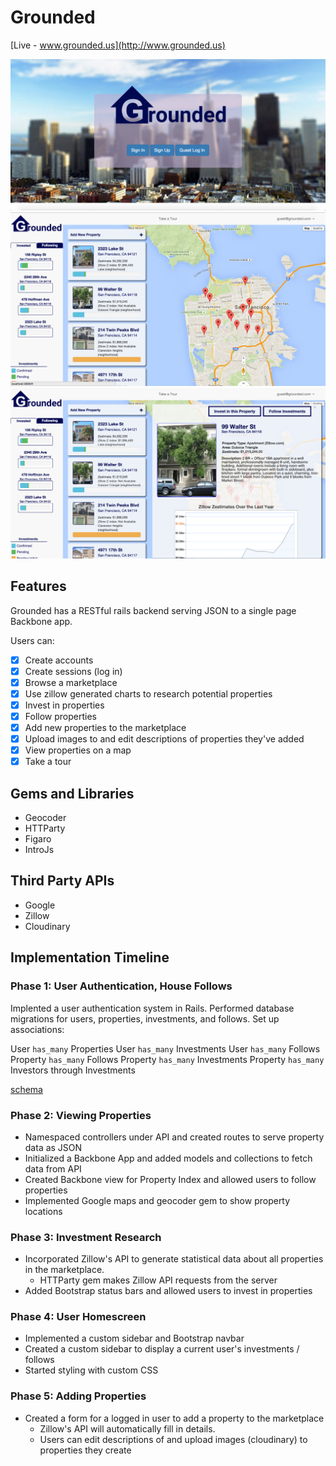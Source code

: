 # Grounded

[Live - www.grounded.us](http://www.grounded.us)

![screenshot1]
![screenshot2]
![screenshot3]

## Features
Grounded has a RESTful rails backend serving JSON to a single page Backbone app.

Users can:

- [x] Create accounts
- [x] Create sessions (log in)
- [x] Browse a marketplace
- [x] Use zillow generated charts to research potential properties
- [x] Invest in properties
- [x] Follow properties
- [x] Add new properties to the marketplace
- [x] Upload images to and edit descriptions of properties they've added
- [x] View properties on a map
- [x] Take a tour

## Gems and Libraries

* Geocoder
* HTTParty
* Figaro
* IntroJs


## Third Party APIs

* Google
* Zillow
* Cloudinary


## Implementation Timeline

### Phase 1: User Authentication, House Follows
Implented a user authentication system in Rails.  Performed database migrations for users, properties, investments, and follows.  Set up associations:

User `has_many` Properties
User `has_many` Investments
User `has_many` Follows
Property `has_many` Follows
Property `has_many` Investments
Property `has_many` Investors through Investments

[schema](https://github.com/sandersbrad/Grounded/blob/master/db/schema.rb)

### Phase 2: Viewing Properties
* Namespaced controllers under API and created routes to serve property data as JSON
* Initialized a Backbone App and added models and collections to fetch data from API
* Created Backbone view for Property Index and allowed users to follow properties
* Implemented Google maps and geocoder gem to show property locations

### Phase 3: Investment Research
* Incorporated Zillow's API to generate statistical data about all properties in the marketplace.
  * HTTParty gem makes Zillow API requests from the server
* Added Bootstrap status bars and allowed users to invest in properties

### Phase 4: User Homescreen
* Implemented a custom sidebar and Bootstrap navbar
* Created a custom sidebar to display a current user's investments / follows
* Started styling with custom CSS

### Phase 5: Adding Properties
* Created a form for a logged in user to add a property to the marketplace
  * Zillow's API will automatically fill in details.
  * Users can edit descriptions of and upload images (cloudinary) to properties they create


[screenshot1]: ./app/assets/images/readme/grounded.png
[screenshot2]: ./app/assets/images/readme/propertyindex.png
[screenshot3]: ./app/assets/images/readme/propertymodal.png
